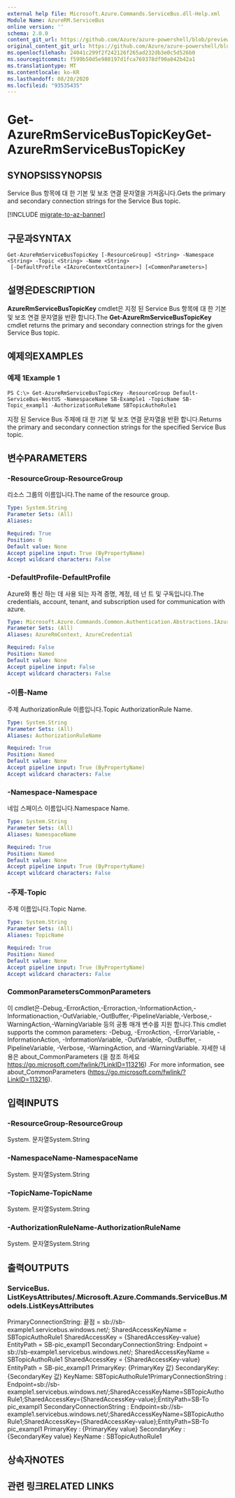 ```yaml
---
external help file: Microsoft.Azure.Commands.ServiceBus.dll-Help.xml
Module Name: AzureRM.ServiceBus
online version: ''
schema: 2.0.0
content_git_url: https://github.com/Azure/azure-powershell/blob/preview/src/ResourceManager/ServiceBus/Commands.ServiceBus/help/Get-AzureRmServiceBusTopicKey.md
original_content_git_url: https://github.com/Azure/azure-powershell/blob/preview/src/ResourceManager/ServiceBus/Commands.ServiceBus/help/Get-AzureRmServiceBusTopicKey.md
ms.openlocfilehash: 24041c299f2f242126f265ad232db3e0c5d526b0
ms.sourcegitcommit: f599b50d5e980197d1fca769378df90a842b42a1
ms.translationtype: MT
ms.contentlocale: ko-KR
ms.lasthandoff: 08/20/2020
ms.locfileid: "93535435"
---
```

# <span data-ttu-id="afe01-101">Get-AzureRmServiceBusTopicKey</span><span class="sxs-lookup"><span data-stu-id="afe01-101">Get-AzureRmServiceBusTopicKey</span></span>

## <span data-ttu-id="afe01-102">SYNOPSIS</span><span class="sxs-lookup"><span data-stu-id="afe01-102">SYNOPSIS</span></span>
<span data-ttu-id="afe01-103">Service Bus 항목에 대 한 기본 및 보조 연결 문자열을 가져옵니다.</span><span class="sxs-lookup"><span data-stu-id="afe01-103">Gets the primary and secondary connection strings for the Service Bus topic.</span></span>

[!INCLUDE [migrate-to-az-banner](../../includes/migrate-to-az-banner.md)]

## <span data-ttu-id="afe01-104">구문과</span><span class="sxs-lookup"><span data-stu-id="afe01-104">SYNTAX</span></span>

```
Get-AzureRmServiceBusTopicKey [-ResourceGroup] <String> -Namespace <String> -Topic <String> -Name <String>
 [-DefaultProfile <IAzureContextContainer>] [<CommonParameters>]
```

## <span data-ttu-id="afe01-105">설명은</span><span class="sxs-lookup"><span data-stu-id="afe01-105">DESCRIPTION</span></span>
<span data-ttu-id="afe01-106">**AzureRmServiceBusTopicKey** cmdlet은 지정 된 Service Bus 항목에 대 한 기본 및 보조 연결 문자열을 반환 합니다.</span><span class="sxs-lookup"><span data-stu-id="afe01-106">The **Get-AzureRmServiceBusTopicKey** cmdlet returns the primary and secondary connection strings for the given Service Bus topic.</span></span>

## <span data-ttu-id="afe01-107">예제의</span><span class="sxs-lookup"><span data-stu-id="afe01-107">EXAMPLES</span></span>

### <span data-ttu-id="afe01-108">예제 1</span><span class="sxs-lookup"><span data-stu-id="afe01-108">Example 1</span></span>
```
PS C:\> Get-AzureRmServiceBusTopicKey -ResourceGroup Default-ServiceBus-WestUS -NamespaceName SB-Example1 -TopicName SB-Topic_exampl1 -AuthorizationRuleName SBTopicAuthoRule1
```

<span data-ttu-id="afe01-109">지정 된 Service Bus 주제에 대 한 기본 및 보조 연결 문자열을 반환 합니다.</span><span class="sxs-lookup"><span data-stu-id="afe01-109">Returns the primary and secondary connection strings for the specified Service Bus topic.</span></span>

## <span data-ttu-id="afe01-110">변수</span><span class="sxs-lookup"><span data-stu-id="afe01-110">PARAMETERS</span></span>

### <span data-ttu-id="afe01-111">-ResourceGroup</span><span class="sxs-lookup"><span data-stu-id="afe01-111">-ResourceGroup</span></span>
<span data-ttu-id="afe01-112">리소스 그룹의 이름입니다.</span><span class="sxs-lookup"><span data-stu-id="afe01-112">The name of the resource group.</span></span>

```yaml
Type: System.String
Parameter Sets: (All)
Aliases: 

Required: True
Position: 0
Default value: None
Accept pipeline input: True (ByPropertyName)
Accept wildcard characters: False
```

### <span data-ttu-id="afe01-113">-DefaultProfile</span><span class="sxs-lookup"><span data-stu-id="afe01-113">-DefaultProfile</span></span>
<span data-ttu-id="afe01-114">Azure와 통신 하는 데 사용 되는 자격 증명, 계정, 테 넌 트 및 구독입니다.</span><span class="sxs-lookup"><span data-stu-id="afe01-114">The credentials, account, tenant, and subscription used for communication with azure.</span></span>

```yaml
Type: Microsoft.Azure.Commands.Common.Authentication.Abstractions.IAzureContextContainer
Parameter Sets: (All)
Aliases: AzureRmContext, AzureCredential

Required: False
Position: Named
Default value: None
Accept pipeline input: False
Accept wildcard characters: False
```

### <span data-ttu-id="afe01-115">-이름</span><span class="sxs-lookup"><span data-stu-id="afe01-115">-Name</span></span>
<span data-ttu-id="afe01-116">주제 AuthorizationRule 이름입니다.</span><span class="sxs-lookup"><span data-stu-id="afe01-116">Topic AuthorizationRule Name.</span></span>

```yaml
Type: System.String
Parameter Sets: (All)
Aliases: AuthorizationRuleName

Required: True
Position: Named
Default value: None
Accept pipeline input: True (ByPropertyName)
Accept wildcard characters: False
```

### <span data-ttu-id="afe01-117">-Namespace</span><span class="sxs-lookup"><span data-stu-id="afe01-117">-Namespace</span></span>
<span data-ttu-id="afe01-118">네임 스페이스 이름입니다.</span><span class="sxs-lookup"><span data-stu-id="afe01-118">Namespace Name.</span></span>

```yaml
Type: System.String
Parameter Sets: (All)
Aliases: NamespaceName

Required: True
Position: Named
Default value: None
Accept pipeline input: True (ByPropertyName)
Accept wildcard characters: False
```

### <span data-ttu-id="afe01-119">-주제</span><span class="sxs-lookup"><span data-stu-id="afe01-119">-Topic</span></span>
<span data-ttu-id="afe01-120">주제 이름입니다.</span><span class="sxs-lookup"><span data-stu-id="afe01-120">Topic Name.</span></span>

```yaml
Type: System.String
Parameter Sets: (All)
Aliases: TopicName

Required: True
Position: Named
Default value: None
Accept pipeline input: True (ByPropertyName)
Accept wildcard characters: False
```

### <span data-ttu-id="afe01-121">CommonParameters</span><span class="sxs-lookup"><span data-stu-id="afe01-121">CommonParameters</span></span>
<span data-ttu-id="afe01-122">이 cmdlet은-Debug,-ErrorAction,-Erroraction,-InformationAction,-Informationaction,-OutVariable,-OutBuffer,-PipelineVariable,-Verbose,-WarningAction,-WarningVariable 등의 공통 매개 변수를 지원 합니다.</span><span class="sxs-lookup"><span data-stu-id="afe01-122">This cmdlet supports the common parameters: -Debug, -ErrorAction, -ErrorVariable, -InformationAction, -InformationVariable, -OutVariable, -OutBuffer, -PipelineVariable, -Verbose, -WarningAction, and -WarningVariable.</span></span> <span data-ttu-id="afe01-123">자세한 내용은 about_CommonParameters (을 참조 하세요 https://go.microsoft.com/fwlink/?LinkID=113216) .</span><span class="sxs-lookup"><span data-stu-id="afe01-123">For more information, see about_CommonParameters (https://go.microsoft.com/fwlink/?LinkID=113216).</span></span>

## <span data-ttu-id="afe01-124">입력</span><span class="sxs-lookup"><span data-stu-id="afe01-124">INPUTS</span></span>

### <span data-ttu-id="afe01-125">-ResourceGroup</span><span class="sxs-lookup"><span data-stu-id="afe01-125">-ResourceGroup</span></span>
 <span data-ttu-id="afe01-126">System. 문자열</span><span class="sxs-lookup"><span data-stu-id="afe01-126">System.String</span></span>
 

### <span data-ttu-id="afe01-127">-NamespaceName</span><span class="sxs-lookup"><span data-stu-id="afe01-127">-NamespaceName</span></span>
 <span data-ttu-id="afe01-128">System. 문자열</span><span class="sxs-lookup"><span data-stu-id="afe01-128">System.String</span></span>
 

### <span data-ttu-id="afe01-129">-TopicName</span><span class="sxs-lookup"><span data-stu-id="afe01-129">-TopicName</span></span>
 <span data-ttu-id="afe01-130">System. 문자열</span><span class="sxs-lookup"><span data-stu-id="afe01-130">System.String</span></span>
 

### <span data-ttu-id="afe01-131">-AuthorizationRuleName</span><span class="sxs-lookup"><span data-stu-id="afe01-131">-AuthorizationRuleName</span></span>
 <span data-ttu-id="afe01-132">System. 문자열</span><span class="sxs-lookup"><span data-stu-id="afe01-132">System.String</span></span>

## <span data-ttu-id="afe01-133">출력</span><span class="sxs-lookup"><span data-stu-id="afe01-133">OUTPUTS</span></span>

### <span data-ttu-id="afe01-134">ServiceBus. ListKeysAttributes/.</span><span class="sxs-lookup"><span data-stu-id="afe01-134">Microsoft.Azure.Commands.ServiceBus.Models.ListKeysAttributes</span></span>
<span data-ttu-id="afe01-135">PrimaryConnectionString: 끝점 = sb://sb-example1.servicebus.windows.net/; SharedAccessKeyName = SBTopicAuthoRule1 SharedAccessKey = {SharedAccessKey-value} EntityPath = SB-pic_exampl1 SecondaryConnectionString: Endpoint = sb://sb-example1.servicebus.windows.net/; SharedAccessKeyName = SBTopicAuthoRule1 SharedAccessKey = {SharedAccessKey-value} EntityPath = SB-pic_exampl1 PrimaryKey: {PrimaryKey 값} SecondaryKey: {SecondaryKey 값} KeyName: SBTopicAuthoRule1</span><span class="sxs-lookup"><span data-stu-id="afe01-135">PrimaryConnectionString   : Endpoint=sb://sb-example1.servicebus.windows.net/;SharedAccessKeyName=SBTopicAuthoRule1;SharedAccessKey={SharedAccessKey-value};EntityPath=SB-To pic_exampl1 SecondaryConnectionString : Endpoint=sb://sb-example1.servicebus.windows.net/;SharedAccessKeyName=SBTopicAuthoRule1;SharedAccessKey={SharedAccessKey-value};EntityPath=SB-To pic_exampl1 PrimaryKey                : {PrimaryKey value} SecondaryKey              : {SecondaryKey value} KeyName                   : SBTopicAuthoRule1</span></span>

## <span data-ttu-id="afe01-136">상속자</span><span class="sxs-lookup"><span data-stu-id="afe01-136">NOTES</span></span>

## <span data-ttu-id="afe01-137">관련 링크</span><span class="sxs-lookup"><span data-stu-id="afe01-137">RELATED LINKS</span></span>

